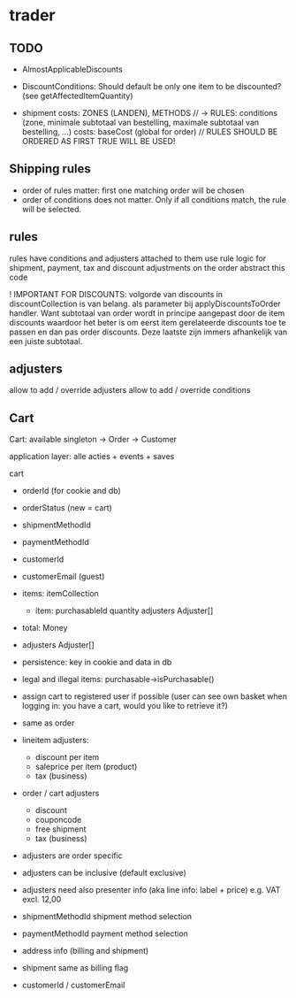 # trader

## TODO
- AlmostApplicableDiscounts
- DiscountConditions: Should default be only one item to be discounted? (see getAffectedItemQuantity)

- shipment costs: ZONES (LANDEN), METHODS
            //  -> RULES: conditions (zone, minimale subtotaal van bestelling, maximale subtotaal van bestelling, ...)
                          costs: baseCost (global for order)
                // RULES SHOULD BE ORDERED AS FIRST TRUE WILL BE USED!

## Shipping rules
- order of rules matter: first one matching order will be chosen
- order of conditions does not matter. Only if all conditions match, the rule will be selected.

## rules
rules have conditions and adjusters attached to them
use rule logic for shipment, payment, tax and discount adjustments on the order
abstract this code

! IMPORTANT FOR DISCOUNTS: volgorde van discounts in discountCollection is van belang. als parameter bij applyDiscountsToOrder handler.
Want subtotaal van order wordt in principe aangepast door de item discounts waardoor het beter is om eerst item gerelateerde discounts toe te passen en dan pas order discounts.
Deze laatste zijn immers afhankelijk van een juiste subtotaal.

## adjusters
allow to add / override adjusters
allow to add / override conditions

## Cart

Cart: available singleton
-> Order
-> Customer

application layer: alle acties + events + saves

cart
- orderId (for cookie and db)
- orderStatus (new = cart)
- shipmentMethodId
- paymentMethodId
- customerId
- customerEmail (guest)
- items: itemCollection
    - item:
        purchasableId
        quantity
        adjusters Adjuster[]
- total: Money
- adjusters Adjuster[]

- persistence: key in cookie and data in db
- legal and illegal items: purchasable->isPurchasable()
- assign cart to registered user if possible (user can see own basket when logging in: you have a cart, would you like to retrieve it?)
- same as order
- lineitem adjusters:
    - discount per item
    - saleprice per item (product)
    - tax (business)
- order / cart adjusters
    - discount 
    - couponcode
    - free shipment
    - tax (business)
- adjusters are order specific
- adjusters can be inclusive (default exclusive)
- adjusters need also presenter info (aka line info: label + price) e.g. VAT excl. 12,00

- shipmentMethodId shipment method selection
- paymentMethodId payment method selection
- address info (billing and shipment)
- shipment same as billing flag
- customerId / customerEmail
